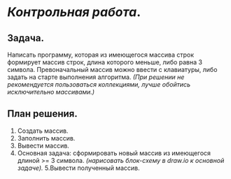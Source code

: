 # *Контрольная работа*.

## Задача. 

Написать программу, которая из имеющегося массива строк формирует массив строк, длина которого меньше, либо равна 3 символа. Превоначальный массив можно ввести с клавиатуры, либо задать на старте выполнения алгоритма. *(При решении не рекомендуется пользоваться коллекциями, лучше обойтись исключительно массивами.)*

## План решения.
1. Создать массив.
2. Заполнить массив.
3. Вывести массив.
4. Основная задача: сформировать новый массив из имеющегося длиной >= 3 символа. *(нарисовать блок-схему в draw.io к основной задаче).*
5.Вывести полученный массив.
